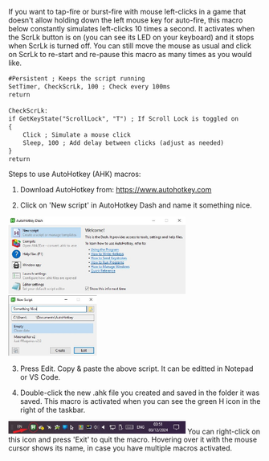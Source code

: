 If you want to tap-fire or burst-fire with mouse left-clicks in a game that doesn't allow holding down the left mouse key for auto-fire, this macro below constantly simulates left-clicks 10 times a second. It activates when the ScrLk button is on (you can see its LED on your keyboard) and it stops when ScrLk is turned off. You can still move the mouse as usual and click on ScrLk to re-start and re-pause this macro as many times as you would like.
```AHK
#Persistent ; Keeps the script running
SetTimer, CheckScrLk, 100 ; Check every 100ms
return

CheckScrLk:
if GetKeyState("ScrollLock", "T") ; If Scroll Lock is toggled on
{
    Click ; Simulate a mouse click
    Sleep, 100 ; Add delay between clicks (adjust as needed)
}
return
```

Steps to use AutoHotkey (AHK) macros: 

1) Download AutoHotkey from: https://www.autohotkey.com

2) Click on 'New script' in AutoHotkey Dash and name it something nice.
<img src='AutoHotkey Dash.jpg' width='70%' height='70%'>
<img src='New Script.jpg' width='35%' height='35%'>

3) Press Edit. Copy & paste the above script. It can be editted in Notepad or VS Code.

4) Double-click the new .ahk file you created and saved in the folder it was saved. This macro is activated when you can see the green H icon in the right of the taskbar.
<img src='Taskbar.jpg' width='70%' height='70%'>
You can right-click on this icon and press 'Exit' to quit the macro.
Hovering over it with the mouse cursor shows its name, in case you have multiple macros activated.
